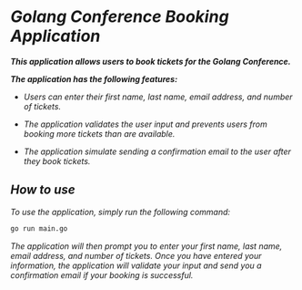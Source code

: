 # *Golang Conference Booking Application*

***This application allows users to book tickets for the Golang Conference.*** 

***The application has the following features:***

* *Users can enter their first name, last name, email address, and number of tickets.*

* *The application validates the user input and prevents users from booking more tickets than are available.*

* *The application simulate sending a confirmation email to the user after they book tickets.*

## *How to use*
*To use the application, simply run the following command:*

```bash
go run main.go
```
*The application will then prompt you to enter your first name, last name, email address, and number of tickets. Once you have entered your information, the application will validate your input and send you a confirmation email if your booking is successful.*


